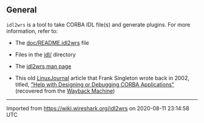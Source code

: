 ## General

`idl2wrs` is a tool to take CORBA IDL file(s) and generate plugins. For more information, refer to:

  - The [doc/README.idl2wrs](https://gitlab.com/wireshark/wireshark/-/blob/master/doc/README.idl2wrs) file

  - Files in the [idl/](https://gitlab.com/wireshark/wireshark/-/tree/master/idl) directory

  - The [idl2wrs man page](http://www.wireshark.org/docs/man-pages/idl2wrs.html)

  - This old [LinuxJournal](https://www.linuxjournal.com/) article that Frank Singleton wrote back in 2002, titled, ["Help with Designing or Debugging CORBA Applications"](https://web.archive.org/web/20080323093648/https://www.linuxjournal.com/node/5453/print) (recovered from the [Wayback Machine](https://web.archive.org/))

---

Imported from https://wiki.wireshark.org/idl2wrs on 2020-08-11 23:14:58 UTC
